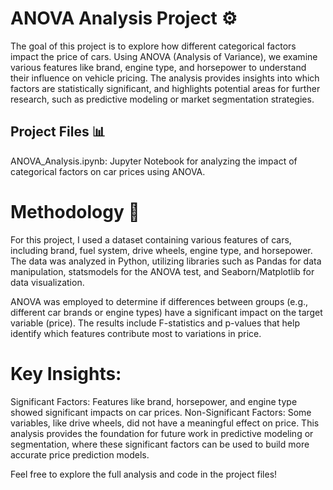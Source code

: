 # ANOVA Analysis Project ⚙️
The goal of this project is to explore how different categorical factors impact the price of cars. Using ANOVA (Analysis of Variance), we examine various features like brand, engine type, and horsepower to understand their influence on vehicle pricing. The analysis provides insights into which factors are statistically significant, and highlights potential areas for further research, such as predictive modeling or market segmentation strategies.

## Project Files 📊
ANOVA_Analysis.ipynb: Jupyter Notebook for analyzing the impact of categorical factors on car prices using ANOVA.

# Methodology 🐍
For this project, I used a dataset containing various features of cars, including brand, fuel system, drive wheels, engine type, and horsepower. The data was analyzed in Python, utilizing libraries such as Pandas for data manipulation, statsmodels for the ANOVA test, and Seaborn/Matplotlib for data visualization.

ANOVA was employed to determine if differences between groups (e.g., different car brands or engine types) have a significant impact on the target variable (price). The results include F-statistics and p-values that help identify which features contribute most to variations in price.

# Key Insights:

Significant Factors: Features like brand, horsepower, and engine type showed significant impacts on car prices.
Non-Significant Factors: Some variables, like drive wheels, did not have a meaningful effect on price.
This analysis provides the foundation for future work in predictive modeling or segmentation, where these significant factors can be used to build more accurate price prediction models.

Feel free to explore the full analysis and code in the project files!


